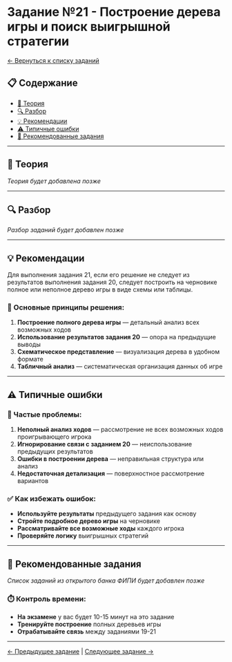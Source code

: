 # Задание №21 - Построение дерева игры и поиск выигрышной стратегии

[← Вернуться к списку заданий](../README.md)

## 📋 Содержание
- [📖 Теория](#📖-теория)
- [🔍 Разбор](#🔍-разбор)
- [💡 Рекомендации](#💡-рекомендации)
- [⚠️ Типичные ошибки](#⚠️-типичные-ошибки)
- [📝 Рекомендованные задания](#📝-рекомендованные-задания)

---

## 📖 Теория

*Теория будет добавлена позже*

---

## 🔍 Разбор

*Разбор заданий будет добавлен позже*

---

## 💡 Рекомендации

Для выполнения задания 21, если его решение не следует из результатов выполнения задания 20, следует построить на черновике полное или неполное дерево игры в виде схемы или таблицы.

### 🔧 Основные принципы решения:

1. **Построение полного дерева игры** — детальный анализ всех возможных ходов
2. **Использование результатов задания 20** — опора на предыдущие выводы
3. **Схематическое представление** — визуализация дерева в удобном формате
4. **Табличный анализ** — систематическая организация данных об игре

---

## ⚠️ Типичные ошибки

### 🚫 Частые проблемы:

1. **Неполный анализ ходов** — рассмотрение не всех возможных ходов проигрывающего игрока
2. **Игнорирование связи с заданием 20** — неиспользование предыдущих результатов
3. **Ошибки в построении дерева** — неправильная структура или анализ
4. **Недостаточная детализация** — поверхностное рассмотрение вариантов

### ✅ Как избежать ошибок:

- **Используйте результаты** предыдущего задания как основу
- **Стройте подробное дерево игры** на черновике
- **Рассматривайте все возможные ходы** каждого игрока
- **Проверяйте логику** выигрышных стратегий

---

## 📝 Рекомендованные задания

*Список заданий из открытого банка ФИПИ будет добавлен позже*

### ⏱️ Контроль времени:

- **На экзамене** у вас будет 10-15 минут на это задание
- **Тренируйте построение** полных деревьев игры
- **Отрабатывайте связь** между заданиями 19-21

---

[← Предыдущее задание](task-20.md) | [Следующее задание →](task-22.md)
